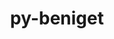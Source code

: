 ---
title: "py-beniget"
layout: cache
categories: [package, develop-2025-05-04]
meta: {"compilers": ["none"], "num_specs": 23, "num_specs_by_stack": {"data-vis-sdk": 1, "e4s": 3, "e4s-neoverse-v2": 2, "e4s-oneapi": 2, "hep": 1, "ml-darwin-aarch64-mps": 3, "ml-linux-aarch64-cpu": 5, "ml-linux-aarch64-cuda": 5, "ml-linux-x86_64-cpu": 5, "ml-linux-x86_64-cuda": 5, "ml-linux-x86_64-rocm": 3, "root": 23, "tutorial": 1}, "oss": ["sequoia", "ubuntu20.04", "ubuntu22.04", "ubuntu24.04"], "platforms": ["darwin", "linux"], "stacks": ["data-vis-sdk", "e4s", "e4s-neoverse-v2", "e4s-oneapi", "hep", "ml-darwin-aarch64-mps", "ml-linux-aarch64-cpu", "ml-linux-aarch64-cuda", "ml-linux-x86_64-cpu", "ml-linux-x86_64-cuda", "ml-linux-x86_64-rocm", "root", "tutorial"], "targets": ["aarch64", "neoverse_v2", "x86_64_v3"], "versions": ["0.4.1"]}
spec_details: [{"compiler": "none", "hash": "36dawpcw6png43wft5xklfog2hs2mruu", "os": "ubuntu22.04", "platform": "linux", "size": "-", "stacks": ["root", "tutorial"], "target": "x86_64_v3", "variants": ["build_system=python_pip"], "versions": ["0.4.1"]}, {"compiler": "none", "hash": "4i5jb4e35bvum66ftyuwdc2cogsn5a66", "os": "ubuntu22.04", "platform": "linux", "size": "-", "stacks": ["e4s-neoverse-v2", "root"], "target": "neoverse_v2", "variants": ["build_system=python_pip"], "versions": ["0.4.1"]}, {"compiler": "none", "hash": "4x7wblyaczuwv4yw2q6mag6anazqqe6r", "os": "ubuntu24.04", "platform": "linux", "size": "-", "stacks": ["ml-linux-aarch64-cpu", "ml-linux-aarch64-cuda", "root"], "target": "aarch64", "variants": ["build_system=python_pip"], "versions": ["0.4.1"]}, {"compiler": "none", "hash": "55xxptf25rihi57ck7rodcp4buxnnysa", "os": "sequoia", "platform": "darwin", "size": "-", "stacks": ["ml-darwin-aarch64-mps", "root"], "target": "aarch64", "variants": ["build_system=python_pip"], "versions": ["0.4.1"]}, {"compiler": "none", "hash": "5zep65lfgadtvf4b77egy3wawhkddi5q", "os": "ubuntu22.04", "platform": "linux", "size": "-", "stacks": ["e4s-oneapi", "root"], "target": "x86_64_v3", "variants": ["build_system=python_pip"], "versions": ["0.4.1"]}, {"compiler": "none", "hash": "726ynidryflmpnvq3oli2m75wq3eg65f", "os": "ubuntu24.04", "platform": "linux", "size": "-", "stacks": ["ml-linux-aarch64-cpu", "ml-linux-aarch64-cuda", "root"], "target": "aarch64", "variants": ["build_system=python_pip"], "versions": ["0.4.1"]}, {"compiler": "none", "hash": "73dshwiyad3vw55emjbusmqlcpvoxunz", "os": "ubuntu22.04", "platform": "linux", "size": "-", "stacks": ["e4s", "root"], "target": "x86_64_v3", "variants": ["build_system=python_pip"], "versions": ["0.4.1"]}, {"compiler": "none", "hash": "7j2u7qjt7f7unaw24avc6hgiidu7cp3q", "os": "ubuntu24.04", "platform": "linux", "size": "-", "stacks": ["ml-linux-x86_64-cpu", "ml-linux-x86_64-cuda", "ml-linux-x86_64-rocm", "root"], "target": "x86_64_v3", "variants": ["build_system=python_pip"], "versions": ["0.4.1"]}, {"compiler": "none", "hash": "atfpsj45oaq6byuc7o3cv4ejvuzy6eav", "os": "ubuntu22.04", "platform": "linux", "size": "-", "stacks": ["e4s-oneapi", "root"], "target": "x86_64_v3", "variants": ["build_system=python_pip"], "versions": ["0.4.1"]}, {"compiler": "none", "hash": "f6q5ophjmmh5f6j2cpq3i7cd5nbgldhz", "os": "ubuntu22.04", "platform": "linux", "size": "-", "stacks": ["hep", "root"], "target": "x86_64_v3", "variants": ["build_system=python_pip"], "versions": ["0.4.1"]}, {"compiler": "none", "hash": "incrqn7b4u2rzlj5uuks37b4n7t7fzhz", "os": "ubuntu22.04", "platform": "linux", "size": "-", "stacks": ["e4s", "root"], "target": "x86_64_v3", "variants": ["build_system=python_pip"], "versions": ["0.4.1"]}, {"compiler": "none", "hash": "mw3hgn3wna7ulpbwnhwlf67ecbb5ulke", "os": "ubuntu22.04", "platform": "linux", "size": "-", "stacks": ["e4s", "root"], "target": "x86_64_v3", "variants": ["build_system=python_pip"], "versions": ["0.4.1"]}, {"compiler": "none", "hash": "nrsttsqxjspvahggbo2ug4nlaybhrg3c", "os": "ubuntu24.04", "platform": "linux", "size": "-", "stacks": ["ml-linux-aarch64-cpu", "ml-linux-aarch64-cuda", "root"], "target": "aarch64", "variants": ["build_system=python_pip"], "versions": ["0.4.1"]}, {"compiler": "none", "hash": "q3bxf5u7hhl5326x63fb6tq3rfz4774q", "os": "ubuntu20.04", "platform": "linux", "size": "-", "stacks": ["data-vis-sdk", "root"], "target": "x86_64_v3", "variants": ["build_system=python_pip"], "versions": ["0.4.1"]}, {"compiler": "none", "hash": "qa7iya6fg7ugttynuwfsu2rjcf6xg7xi", "os": "ubuntu24.04", "platform": "linux", "size": "-", "stacks": ["ml-linux-x86_64-cpu", "ml-linux-x86_64-cuda", "root"], "target": "x86_64_v3", "variants": ["build_system=python_pip"], "versions": ["0.4.1"]}, {"compiler": "none", "hash": "tajfzdiyihs5rvtkfrx4ex5zkw5yaxha", "os": "ubuntu24.04", "platform": "linux", "size": "-", "stacks": ["ml-linux-aarch64-cpu", "ml-linux-aarch64-cuda", "root"], "target": "aarch64", "variants": ["build_system=python_pip"], "versions": ["0.4.1"]}, {"compiler": "none", "hash": "tqx5e2frn6ve63twee6fw3i3jpqk7f5t", "os": "ubuntu24.04", "platform": "linux", "size": "-", "stacks": ["ml-linux-x86_64-cpu", "ml-linux-x86_64-cuda", "ml-linux-x86_64-rocm", "root"], "target": "x86_64_v3", "variants": ["build_system=python_pip"], "versions": ["0.4.1"]}, {"compiler": "none", "hash": "uem7wkowfqnq3hh7apbqa3uodeqmaprb", "os": "sequoia", "platform": "darwin", "size": "-", "stacks": ["ml-darwin-aarch64-mps", "root"], "target": "aarch64", "variants": ["build_system=python_pip"], "versions": ["0.4.1"]}, {"compiler": "none", "hash": "urvydzpgvqvsb4cerubvsc6ahbn4pkfd", "os": "ubuntu24.04", "platform": "linux", "size": "-", "stacks": ["ml-linux-x86_64-cpu", "ml-linux-x86_64-cuda", "ml-linux-x86_64-rocm", "root"], "target": "x86_64_v3", "variants": ["build_system=python_pip"], "versions": ["0.4.1"]}, {"compiler": "none", "hash": "vlpzh3tp7wbgqogmy73uluadzkxj3gwf", "os": "ubuntu22.04", "platform": "linux", "size": "-", "stacks": ["e4s-neoverse-v2", "root"], "target": "neoverse_v2", "variants": ["build_system=python_pip"], "versions": ["0.4.1"]}, {"compiler": "none", "hash": "vvkamzoehmphrzszgeuxmlklzv35r7mz", "os": "ubuntu24.04", "platform": "linux", "size": "-", "stacks": ["ml-linux-x86_64-cpu", "ml-linux-x86_64-cuda", "root"], "target": "x86_64_v3", "variants": ["build_system=python_pip"], "versions": ["0.4.1"]}, {"compiler": "none", "hash": "ybfvvmdduwksiui7mtb4udrtlk22pjjr", "os": "ubuntu24.04", "platform": "linux", "size": "-", "stacks": ["ml-linux-aarch64-cpu", "ml-linux-aarch64-cuda", "root"], "target": "aarch64", "variants": ["build_system=python_pip"], "versions": ["0.4.1"]}, {"compiler": "none", "hash": "yxzy7k5jop2logexfzmqsyahcwnn37j2", "os": "sequoia", "platform": "darwin", "size": "-", "stacks": ["ml-darwin-aarch64-mps", "root"], "target": "aarch64", "variants": ["build_system=python_pip"], "versions": ["0.4.1"]}]
---